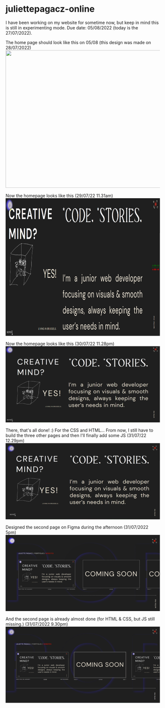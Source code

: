 # juliettepagacz-online

I have been working on my website for sometime now, but keep in mind this is still in experimenting mode.
Due date: 05/08/2022 (today is the 27/07/2022).

The home page should look like this on 05/08 (this design was made on 28/07/2022)
<img width="800" height="450" src="https://www.figma.com/file/694eJNht4CXWzV2cBMMYoi/Untitled?node-id=325%3A2"></img>

Now the homepage looks like this (29/07/22 11.31am)
<img width="800" height="450" src="IMAGES/homepage_220729noon.png"></img>

Now the homepage looks like this (30/07/22 11.28pm)
<img src="IMAGES/homepage_220730evening.png"/>

There, that's all done! :) For the CSS and HTML... From now, I still have to build the three other pages and then I'll finally add some JS (31/07/22 12.29pm)
<img src="IMAGES/homepage_310729noon.png"/>

Designed the second page on Figma during the afternoon (31/07/2022 5pm)
<img src="IMAGES/firstPage_template_figma.png"/>

And the second page is already almost done (for HTML & CSS, but JS still missing.) (31/07/2022 9.30pm)
<img src="IMAGES/firstPage_31072022evening.png"/>